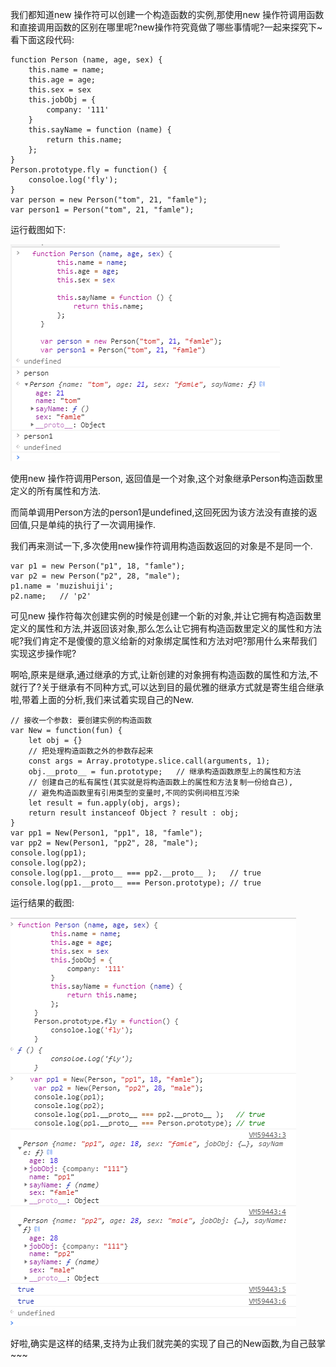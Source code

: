 我们都知道new 操作符可以创建一个构造函数的实例,那使用new 操作符调用函数和直接调用函数的区别在哪里呢?new操作符究竟做了哪些事情呢?一起来探究下~
看下面这段代码:

    function Person (name, age, sex) {
        this.name = name;
        this.age = age;
        this.sex = sex
        this.jobObj = {
            company: '111'
        }
        this.sayName = function (name) {
            return this.name;
        };
    }
    Person.prototype.fly = function() {
        consoloe.log('fly');
    }
    var person = new Person("tom", 21, "famle");
    var person1 = Person("tom", 21, "famle");
    
运行截图如下:

![](/imgs/new-2.png)

使用new 操作符调用Person, 返回值是一个对象,这个对象继承Person构造函数里定义的所有属性和方法.

而简单调用Person方法的person1是undefined,这回死因为该方法没有直接的返回值,只是单纯的执行了一次调用操作.    

我们再来测试一下,多次使用new操作符调用构造函数返回的对象是不是同一个.

    var p1 = new Person("p1", 18, "famle");
    var p2 = new Person("p2", 28, "male"); 
    p1.name = 'muzishuiji';
    p2.name;   // 'p2'

可见new 操作符每次创建实例的时候是创建一个新的对象,并让它拥有构造函数里定义的属性和方法,并返回该对象,那么怎么让它拥有构造函数里定义的属性和方法呢?我们肯定不是傻傻的意义给新的对象绑定属性和方法对吧?那用什么来帮我们实现这步操作呢?

啊哈,原来是继承,通过继承的方式,让新创建的对象拥有构造函数的属性和方法,不就行了?关于继承有不同种方式,可以达到目的最优雅的继承方式就是寄生组合继承啦,带着上面的分析,我们来试着实现自己的New.

    // 接收一个参数: 要创建实例的构造函数
    var New = function(fun) {
        let obj = {}
        // 把处理构造函数之外的参数存起来
        const args = Array.prototype.slice.call(arguments, 1);
        obj.__proto__ = fun.prototype;   // 继承构造函数原型上的属性和方法
        // 创建自己的私有属性(其实就是将构造函数上的属性和方法复制一份给自己),
        // 避免构造函数里有引用类型的变量时,不同的实例间相互污染
        let result = fun.apply(obj, args); 
        return result instanceof Object ? result : obj;
    }
    var pp1 = New(Person1, "pp1", 18, "famle");
    var pp2 = New(Person1, "pp2", 28, "male"); 
    console.log(pp1);
    console.log(pp2);
    console.log(pp1.__proto__ === pp2.__proto__ );   // true
    console.log(pp1.__proto__ === Person.prototype); // true

运行结果的截图:

![](./imgs/new-1.png)


好啦,确实是这样的结果,支持为止我们就完美的实现了自己的New函数,为自己鼓掌~~~
